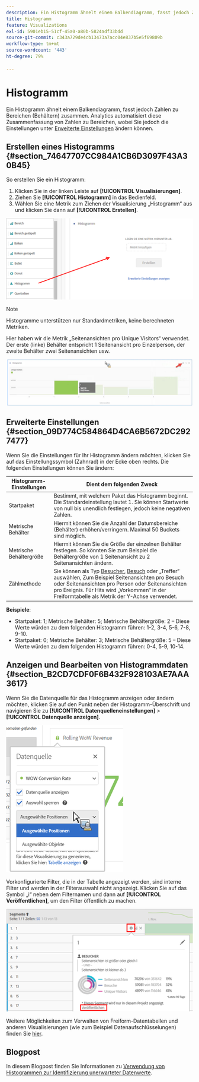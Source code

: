 ```yaml
---
description: Ein Histogramm ähnelt einem Balkendiagramm, fasst jedoch Zahlen zu Bereichen (Behältern) zusammen.
title: Histogramm
feature: Visualizations
exl-id: 5901eb15-51cf-45a0-a80b-5824adf33bdd
source-git-commit: c343a729de4cb13473a7acc04e837b5e5f69809b
workflow-type: tm+mt
source-wordcount: '443'
ht-degree: 79%

---
```


# Histogramm

Ein Histogramm ähnelt einem Balkendiagramm, fasst jedoch Zahlen zu Bereichen (Behältern) zusammen. Analytics automatisiert diese Zusammenfassung von Zahlen zu Bereichen, wobei Sie jedoch die Einstellungen unter [Erweiterte Einstellungen](#section_09D774C584864D4CA6B5672DC2927477) ändern können.

## Erstellen eines Histogramms {#section_74647707CC984A1CB6D3097F43A30B45}

So erstellen Sie ein Histogramm:

1. Klicken Sie in der linken Leiste auf **[!UICONTROL Visualisierungen]**.
1. Ziehen Sie **[!UICONTROL Histogramm]** in das Bedienfeld.
1. Wählen Sie eine Metrik zum Ziehen der Visualisierung „Histogramm“ aus und klicken Sie dann auf **[!UICONTROL Erstellen]**.

![Leeres Histogrammbedienfeld mit dem Feld Metrik unter ablegen .](assets/histogram.png)

>[!NOTE]
>
>Histogramme unterstützen nur Standardmetriken, keine berechneten Metriken.

Hier haben wir die Metrik „Seitenansichten pro Unique Visitors“ verwendet. Der erste (linke) Behälter entspricht 1 Seitenansicht pro Einzelperson, der zweite Behälter zwei Seitenansichten usw.

![](assets/histogram2.png)

## Erweiterte Einstellungen {#section_09D774C584864D4CA6B5672DC2927477}

Wenn Sie die Einstellungen für Ihr Histogramm ändern möchten, klicken Sie auf das Einstellungssymbol (Zahnrad) in der Ecke oben rechts. Die folgenden Einstellungen können Sie ändern:

| Histogramm-Einstellungen | Dient dem folgenden Zweck |
|---|---|
| Startpaket | Bestimmt, mit welchem Paket das Histogramm beginnt. Die Standardeinstellung lautet 1. Sie können Startwerte von null bis unendlich festlegen, jedoch keine negativen Zahlen. |
| Metrische Behälter | Hiermit können Sie die Anzahl der Datumsbereiche (Behälter) erhöhen/verringern. Maximal 50 Buckets sind möglich. |
| Metrische Behältergröße | Hiermit können Sie die Größe der einzelnen Behälter festlegen. So könnten Sie zum Beispiel die Behältergröße von 1 Seitenansicht zu 2 Seitenansichten ändern. |
| Zählmethode | Sie können als Typ [Besucher](https://experienceleague.adobe.com/docs/analytics/components/metrics/unique-visitors.html?lang=de), [Besuch](https://experienceleague.adobe.com/docs/analytics/components/metrics/visits.html?lang=de) oder „Treffer“ auswählen, Zum Beispiel Seitenansichten pro Besuch oder Seitenansichten pro Person oder Seitenansichten pro Ereignis. Für Hits wird „Vorkommen“ in der Freiformtabelle als Metrik der Y-Achse verwendet. |

<!--Russ or Meike - Check Hit Type link above. -->

**Beispiele**:

* Startpaket: 1; Metrische Behälter: 5; Metrische Behältergröße: 2 – Diese Werte würden zu dem folgenden Histogramm führen: 1-2, 3-4, 5-6, 7-8, 9-10.
* Startpaket: 0; Metrische Behälter: 3; Metrische Behältergröße: 5 – Diese Werte würden zu dem folgenden Histogramm führen: 0-4, 5-9, 10-14.

## Anzeigen und Bearbeiten von Histogrammdaten {#section_B2CD7CDF0F6B432F928103AE7AAA3617}

Wenn Sie die Datenquelle für das Histogramm anzeigen oder ändern möchten, klicken Sie auf den Punkt neben der Histogramm-Überschrift und navigieren Sie zu **[!UICONTROL Datenquelleneinstellungen]** > **[!UICONTROL Datenquelle anzeigen]**.

![Datenquelleneinstellungen mit ausgewählten Optionen Datenquelle anzeigen und Auswahl sperren .](assets/manage-data-source.png)

Vorkonfigurierte Filter, die in der Tabelle angezeigt werden, sind interne Filter und werden in der Filterauswahl nicht angezeigt. Klicken Sie auf das Symbol „i“ neben dem Filternamen und dann auf **[!UICONTROL Veröffentlichen]**, um den Filter öffentlich zu machen.

![Segmente, die das Bearbeitungsfenster und den Link Öffentlich machen anzeigen.](assets/prebuilt_segments.png)

Weitere Möglichkeiten zum Verwalten von Freiform-Datentabellen und anderen Visualisierungen (wie zum Beispiel Datenaufschlüsselungen) finden Sie [hier](https://experienceleague.adobe.com/docs/analytics/analyze/analysis-workspace/visualizations/freeform-analysis-visualizations.html?lang=de).

## Blogpost

In diesem Blogpost finden Sie Informationen zu [Verwendung von Histogrammen zur Identifizierung unerwarteter Datenwerte](https://experienceleaguecommunities.adobe.com/t5/adobe-analytics-blogs/using-histograms-to-identify-unexpected-data-values/ba-p/596168).
